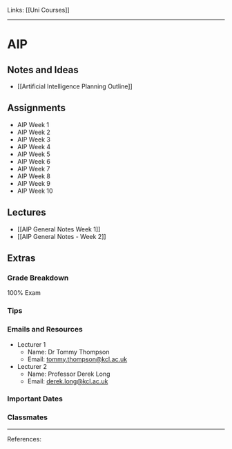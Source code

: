 Links: [[Uni Courses]]
___

# AIP

## Notes and Ideas
- [[Artificial Intelligence Planning Outline]]
## Assignments
- AIP Week 1
- AIP Week 2
- AIP Week 3
- AIP Week 4
- AIP Week 5
- AIP Week 6
- AIP Week 7
- AIP Week 8
- AIP Week 9
- AIP Week 10
## Lectures
- [[AIP General Notes Week 1]]
- [[AIP General Notes - Week 2]]


## Extras
### Grade Breakdown
100% Exam
### Tips
### Emails and Resources
- Lecturer 1 
	- Name: Dr Tommy Thompson
	- Email: tommy.thompson@kcl.ac.uk
- Lecturer 2
	- Name: Professor Derek Long
	- Email: derek.long@kcl.ac.uk
### Important Dates
### Classmates
___
References:
